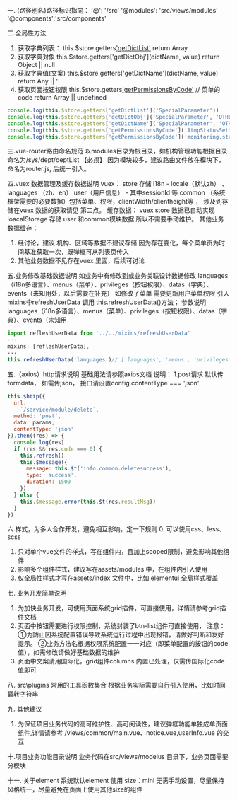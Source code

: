 一. (路径别名)路径标识指向：
  '@': '/src'
  '@modules': 'src/views/modules'
  '@components':'src/components'

二.全局性方法
1. 获取字典列表：
this.$store.getters['getDictList'](dictName)
return Array
2. 获取字典对象
this.$store.getters['getDictObj'](dictName, value)
return Object || null
3. 获取字典值(文案)
this.$store.getters['getDictName'](dictName, value)
return Any || ''
4. 获取页面按钮权限
this.$store.getters['getPermissionsByCode'](code) // 菜单的code
return Array || undefined

```js
console.log(this.$store.getters['getDictList']('SpecialParameter'))
console.log(this.$store.getters['getDictObj']('SpecialParameter', 'OTHER_INFO.eventDiffTime'))
console.log(this.$store.getters['getDictName']('SpecialParameter', 'OTHER_INFO.eventDiffTime'))
console.log(this.$store.getters['getPermissionsByCode']('AtmpStatusSetting'))
console.log(this.$store.getters['getPermissionsByCode']('monitoring.status.terminal'))
```


三.vue-router路由命名规范
以modules目录为根目录，如机构管理功能根据目录命名为/sys/dept/deptList 【必须】
因为模块较多，建议路由文件放在模块下，命名为router.js, 后统一引入。

四.vuex 数据管理及缓存数据说明
vuex：
store 存储
i18n -  locale（默认zh） 、languages （zh、en）
user（用户信息） - 其中sessionId 等
common （系统框架需要的必要数据）包括菜单、权限，clientWidth/clientheight等 ，
涉及到存储在vuex 数据的获取请见 第二点。
缓存数据：
vuex store 数据已自动实现 loacalStorege 存储 user 和common模块数据 所以不需要手动维护。
其他业务数据缓存：
1. 经讨论，建议 机构、区域等数据不建议存储 因为存在变化，每个菜单页为时间基准获取一次，既弹框可从列表页传入
2. 其他业务数据不见存在vuex 里面，后续可讨论


五.业务修改基础数据说明
如业务中有修改到或业务关联设计数据修改  languages（i18n多语言）、menus（菜单）、privileges（按钮权限）、datas（字典）、events（未知用处，以后需要在补充）
如修改了菜单 需要更新用户菜单权限 引入 mixins中refreshUserData 
调用 this.refreshUserData(<String>)方法；
参数说明languages（i18n多语言）、menus（菜单）、privileges（按钮权限）、datas（字典）、events（未知用
```js
import refleshUserData from '../../mixins/refreshUserData'
···
mixins: [refleshUserData],
···
this.refreshUserData('languages')// ['languages', 'menus', 'privileges', 'datas', 'events']
```


五.（axios）http请求说明
基础用法请参照axios文档
说明：
1.post请求 默认传formdata， 如需传json， 接口请设置config.contentType === 'json'
```js
this.$http({
  url:
    `/service/module/delete`,
  method: 'post',
  data: params,
  contentType: 'json'
}).then((res) => {
  console.log(res)
  if (res && res.code === 0) {
    this.refresh()
    this.$message({
      message: this.$t('info.common.deletesuccess'),
      type: 'success',
      duration: 1500
    })
  } else {
    this.$message.error(this.$t(res.resultMsg))
  }
})
```


六.样式，为多人合作开发，避免相互影响，定一下规则
0. 可以使用css、less、scss
1. 只对单个vue文件的样式，写在组件内，且加上scoped限制，避免影响其他组件
2. 影响多个组件样式，建议写在assets/modules 中，在组件内引入使用
3. 仅全局性样式才写在assets/index 文件中，比如 elementui 全局样式覆盖

七. 业务开发简单说明
1. 为加快业务开发，可使用页面系统grid插件，可直接使用，详情请参考grid插件文档
2. 页面中按钮需要进行权限控制，系统封装了btn-list组件可直接使用，
    注意：
    ①为防止因系统配置错误导致系统运行过程中出现报错，请做好判断和友好提示。
    ②业务方法名根据权限系统配置一一对应（即菜单配置的按钮的code值），如需修改请做好基础数据的维护
3. 页面中文案请用国际化，grid组件columns 内置已处理，仅需传国际化code值即可

八. src\plugins 常用的工具函数集合
根据业务实际需要自行引入使用，比如时间戳转字符串

九. 其他建议
1. 为保证项目业务代码的高可维护性、高可阅读性，建议弹框功能单独成单页面组件,详情请参考 /views/common/main.vue、notice.vue,userInfo.vue 的交互

十.项目业务功能目录说明
业务代码在src/views/modelus 目录下，业务页面需要分模块


十一. 关于element 
系统默认element 使用 size：mini
无需手动设置，尽量保持风格统一，尽量避免在页面上使用其他size的组件






